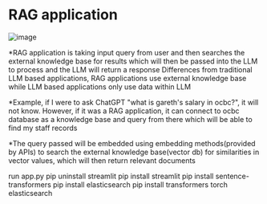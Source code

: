 # RAG application
![image](https://github.com/user-attachments/assets/6acdef4f-dbb8-4948-a878-ba783e1faf8f)

*RAG application is taking input query from user and then searches the external knowledge base for results which will then be passed into the LLM to process and the LLM will return a response
Differences from traditional LLM based applications, RAG applications use external knowledge base while LLM based applications only use data within LLM

*Example, if I were to ask ChatGPT "what is gareth's salary in ocbc?", it will not know.
However, if it was a RAG application, it can connect to ocbc database as a knowledge base and query from there which will be able to find my staff records 

*The query passed will be embedded using embedding methods(provided by APIs) to search the external knowledge base(vector db) for similarities in vector values, which will then return relevant documents

run app.py
pip uninstall streamlit
pip install streamlit
pip install sentence-transformers
pip install elasticsearch
pip install transformers torch elasticsearch
